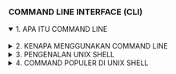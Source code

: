 ### COMMAND LINE INTERFACE (CLI)

<details open>
<summary>1. APA ITU COMMAND LINE</summary>
<br>
</details>

<details>
<summary>2. KENAPA MENGGUNAKAN COMMAND LINE</summary>
<br>
</details>

<details>
<summary>3. PENGENALAN UNIX SHELL</summary>
<br>
</details>

<details>
<summary>4. COMMAND POPULER DI UNIX SHELL</summary>
<br>
</details>
